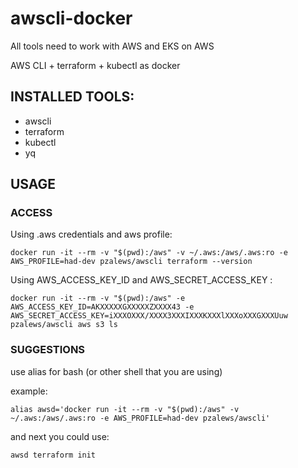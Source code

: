 # awscli-docker
All tools need to work with AWS and EKS on AWS

AWS CLI + terraform + kubectl as docker

## INSTALLED TOOLS:
- awscli
- terraform
- kubectl
- yq

## USAGE 

### ACCESS 

Using .aws credentials and aws profile:

    docker run -it --rm -v "$(pwd):/aws" -v ~/.aws:/aws/.aws:ro -e AWS_PROFILE=had-dev pzalews/awscli terraform --version

Using AWS_ACCESS_KEY_ID and AWS_SECRET_ACCESS_KEY :

    docker run -it --rm -v "$(pwd):/aws" -e AWS_ACCESS_KEY_ID=AKXXXXXGXXXXXZXXXX43 -e AWS_SECRET_ACCESS_KEY=iXXXOXXX/XXXX3XXXIXXXKXXXlXXXoXXXGXXXUuw  pzalews/awscli aws s3 ls

### SUGGESTIONS

use alias for bash (or other shell that you are using)

example: 

    alias awsd='docker run -it --rm -v "$(pwd):/aws" -v ~/.aws:/aws/.aws:ro -e AWS_PROFILE=had-dev pzalews/awscli'

and next you could use:

    awsd terraform init
